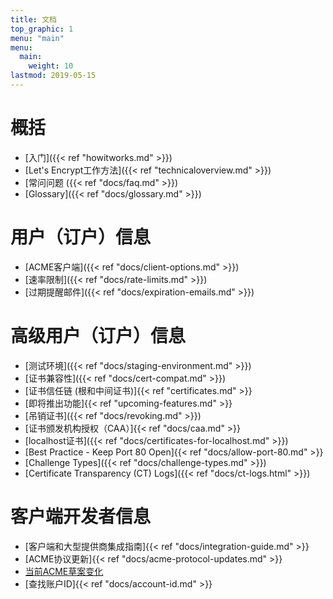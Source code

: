 ```yaml
---
title: 文档
top_graphic: 1
menu: "main"
menu:
  main:
    weight: 10
lastmod: 2019-05-15
---
```


# 概括

* [入门]({{< ref "howitworks.md" >}})
* [Let's Encrypt工作方法]({{< ref "technicaloverview.md" >}})
* [常问问题 ({{< ref "docs/faq.md" >}})
* [Glossary]({{< ref "docs/glossary.md" >}})

# 用户（订户）信息

* [ACME客户端]({{< ref "docs/client-options.md" >}})
* [速率限制]({{< ref "docs/rate-limits.md" >}})
* [过期提醒邮件]({{< ref "docs/expiration-emails.md" >}})

# 高级用户（订户）信息

* [测试环境]({{< ref "docs/staging-environment.md" >}})
* [证书兼容性]({{< ref "docs/cert-compat.md" >}})
* [证书信任链 (根和中间证书)]{{< ref "certificates.md" >}}
* [即将推出功能]{{< ref "upcoming-features.md" >}}
* [吊销证书]({{< ref "docs/revoking.md" >}})
* [证书颁发机构授权（CAA）]{{< ref "docs/caa.md" >}}
* [localhost证书]({{< ref "docs/certificates-for-localhost.md" >}})
* [Best Practice - Keep Port 80 Open]{{< ref "docs/allow-port-80.md" >}}
* [Challenge Types]({{< ref "docs/challenge-types.md" >}})
* [Certificate Transparency (CT) Logs]({{< ref "docs/ct-logs.html" >}})

# 客户端开发者信息

* [客户端和大型提供商集成指南]{{< ref "docs/integration-guide.md" >}}
* [ACME协议更新]{{< ref "docs/acme-protocol-updates.md" >}}
* [当前ACME草案变化](https://github.com/letsencrypt/boulder/blob/master/docs/acme-divergences.md)
* [查找账户ID]{{< ref "docs/account-id.md" >}}
